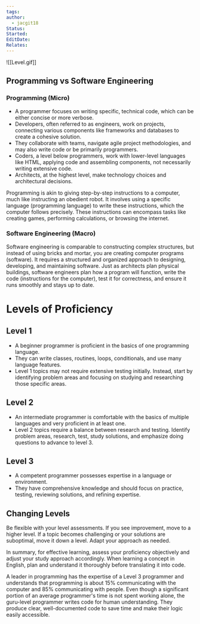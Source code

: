 ```yaml
---
tags: 
author:
  - jacgit18
Status: 
Started: 
EditDate: 
Relates:
---
```

![[Level.gif]]
  

  
## Programming vs Software Engineering

### Programming (Micro)

- A programmer focuses on writing specific, technical code, which can be either concise or more verbose.
- Developers, often referred to as engineers, work on projects, connecting various components like frameworks and databases to create a cohesive solution.
- They collaborate with teams, navigate agile project methodologies, and may also write code or be primarily programmers.
- Coders, a level below programmers, work with lower-level languages like HTML, applying code and assembling components, not necessarily writing extensive code.
- Architects, at the highest level, make technology choices and architectural decisions.

Programming is akin to giving step-by-step instructions to a computer, much like instructing an obedient robot. It involves using a specific language (programming language) to write these instructions, which the computer follows precisely. These instructions can encompass tasks like creating games, performing calculations, or browsing the internet.

### Software Engineering (Macro)

Software engineering is comparable to constructing complex structures, but instead of using bricks and mortar, you are creating computer programs (software). It requires a structured and organized approach to designing, developing, and maintaining software. Just as architects plan physical buildings, software engineers plan how a program will function, write the code (instructions for the computer), test it for correctness, and ensure it runs smoothly and stays up to date.

# Levels of Proficiency

## Level 1

- A beginner programmer is proficient in the basics of one programming language.
- They can write classes, routines, loops, conditionals, and use many language features.
- Level 1 topics may not require extensive testing initially. Instead, start by identifying problem areas and focusing on studying and researching those specific areas.

## Level 2

- An intermediate programmer is comfortable with the basics of multiple languages and very proficient in at least one.
- Level 2 topics require a balance between research and testing. Identify problem areas, research, test, study solutions, and emphasize doing questions to advance to level 3.

## Level 3

- A competent programmer possesses expertise in a language or environment.
- They have comprehensive knowledge and should focus on practice, testing, reviewing solutions, and refining expertise.

## Changing Levels

Be flexible with your level assessments. If you see improvement, move to a higher level. If a topic becomes challenging or your solutions are suboptimal, move it down a level. Adapt your approach as needed.

In summary, for effective learning, assess your proficiency objectively and adjust your study approach accordingly. When learning a concept in English, plan and understand it thoroughly before translating it into code.

A leader in programming has the expertise of a Level 3 programmer and understands that programming is about 15% communicating with the computer and 85% communicating with people. Even though a significant portion of an average programmer's time is not spent working alone, the guru-level programmer writes code for human understanding. They produce clear, well-documented code to save time and make their logic easily accessible.